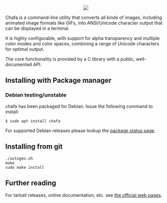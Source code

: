 <p align="center">
<img src="https://raw.githubusercontent.com/hpjansson/chafa/master/docs/chafa-logo.gif" />
</p>

Chafa is a command-line utility that converts all kinds of images, including
animated image formats like GIFs, into ANSI/Unicode character output that can
be displayed in a terminal.

It is highly configurable, with support for alpha transparency and multiple
color modes and color spaces, combining a range of Unicode characters for
optimal output.

The core functionality is provided by a C library with a public,
well-documented API.

## Installing with Package manager

### Debian testing/unstable

chafa has been packaged for Debian. Issue the following command to install:

```
$ sudo apt install chafa
```

For supported Debian releases please lookup the
[package status page](https://tracker.debian.org/pkg/chafa).

## Installing from git

```
./autogen.sh
make
sudo make install
```

## Further reading

For tarball releases, online documentation, etc. see
[the official web pages](https://hpjansson.org/chafa/).
